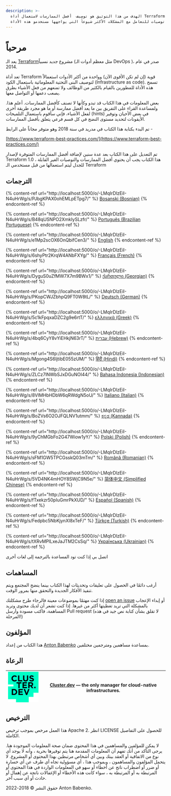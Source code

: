 ```yaml
---
description: >-
  الهدف من هذا التوثيق هو توصيف  أفضل الممارسات لاستعمال أداة Terraform وتوفير
  توصيات للتعامل مع المشكلات الأكثر شيوعاً التي يواجهها مستخدمو هذه الأداة.
---
```


# مرحباً

يعد الـ [Terraform](https://www.terraform.io/)مشروع جديد نسبياً (مثل معظم أدوات الـ DevOps )، صدر في عام 2014.

تعد أداة Terraform قوية (إن لم تكن الأقوى الآن) وواحدة من أكثر الأدوات استعمالاً لتوصيف البنى التحتية المعلوماتية باستعمال الكود (Infrastructure as code). تسمح هذه الأداة للمطورين بالقيام بالكثير من الوظائف ولا تمنعهم من فعل الأشياء بطرق يصعب دعمها أو التواصل معها.

بعض المعلومات في هذا الكتاب قد تبدو وكأنها لا تصنف كأفضل الممارسات. أعلم هذا. ولمساعدة القراء على التفريق بين ما يعد أفضل ممارسة أو ما هو مجرد طريقة أخرى لفعل الأشياء، فإني سأقوم باستعمال التلميحات (hints) في بعض الأحيان وتوفير الأيقونات لتحديد مستوى النضج في كل قسم فرعي يتعلق بأفضل الممارسات.

تم البدء بكتابة هذا الكتاب في مدريد في سنة 2018 وهو متوفر مجاناً على الرابط -

[https://www.terraform-best-practices.com/](https://www.terraform-best-practices.com/)

تم التعديل على هذا الكتاب بعد عدة سنين لإضافة أفضل الممارسات المتوفرة لإصدار Terraform 1.0 ، هذا الكتاب يجب أن يحتوي أفضل الممارسات والتوصيات الغير القابلة للجدل ليتم استعمالها من قبل مستخدمي الـ Terraform

## الترجمات

{% content-ref url="http://localhost:5000/o/-LMqIrDlzEiI-N4uHrWg/s/PJbgKPAX0ohEMLpETpg7/" %}
[Bosanski (Bosnian)](http://localhost:5000/o/-LMqIrDlzEiI-N4uHrWg/s/PJbgKPAX0ohEMLpETpg7/)
{% endcontent-ref %}

{% content-ref url="http://localhost:5000/o/-LMqIrDlzEiI-N4uHrWg/s/B48qUSNPO2XmkIySLzfr/" %}
[Português (Brazilian Portuguese)](http://localhost:5000/o/-LMqIrDlzEiI-N4uHrWg/s/B48qUSNPO2XmkIySLzfr/)
{% endcontent-ref %}

{% content-ref url="http://localhost:5000/o/-LMqIrDlzEiI-N4uHrWg/s/e1Mp2scOX6OnQbifCen3/" %}
[English](http://localhost:5000/o/-LMqIrDlzEiI-N4uHrWg/s/e1Mp2scOX6OnQbifCen3/)
{% endcontent-ref %}

{% content-ref url="http://localhost:5000/o/-LMqIrDlzEiI-N4uHrWg/s/6shyPtr2KrqW4ANbFXYg/" %}
[Français (French)](http://localhost:5000/o/-LMqIrDlzEiI-N4uHrWg/s/6shyPtr2KrqW4ANbFXYg/)
{% endcontent-ref %}

{% content-ref url="http://localhost:5000/o/-LMqIrDlzEiI-N4uHrWg/s/DyguS0uZfMW7X7m9BWx1/" %}
[ქართული (Georgian)](http://localhost:5000/o/-LMqIrDlzEiI-N4uHrWg/s/DyguS0uZfMW7X7m9BWx1/)
{% endcontent-ref %}

{% content-ref url="http://localhost:5000/o/-LMqIrDlzEiI-N4uHrWg/s/PKopCWJZbhpQ9FT0W8tL/" %}
[Deutsch (German)](http://localhost:5000/o/-LMqIrDlzEiI-N4uHrWg/s/PKopCWJZbhpQ9FT0W8tL/)
{% endcontent-ref %}

{% content-ref url="http://localhost:5000/o/-LMqIrDlzEiI-N4uHrWg/s/5c1kFpqxaDZC2g9e6rtT/" %}
[ελληνικά (Greek)](http://localhost:5000/o/-LMqIrDlzEiI-N4uHrWg/s/5c1kFpqxaDZC2g9e6rtT/)
{% endcontent-ref %}

{% content-ref url="http://localhost:5000/o/-LMqIrDlzEiI-N4uHrWg/s/4bq6CyY8vYiEHkjN63rT/" %}
[עברית (Hebrew)](http://localhost:5000/o/-LMqIrDlzEiI-N4uHrWg/s/4bq6CyY8vYiEHkjN63rT/)
{% endcontent-ref %}

{% content-ref url="http://localhost:5000/o/-LMqIrDlzEiI-N4uHrWg/s/Mgong4S6IjtibE055zUM/" %}
[हिंदी (Hindi)](http://localhost:5000/o/-LMqIrDlzEiI-N4uHrWg/s/Mgong4S6IjtibE055zUM/)
{% endcontent-ref %}

{% content-ref url="http://localhost:5000/o/-LMqIrDlzEiI-N4uHrWg/s/ZLCz7lNWbSJxDGuNOI44/" %}
[Bahasa Indonesia (Indonesian)](http://localhost:5000/o/-LMqIrDlzEiI-N4uHrWg/s/ZLCz7lNWbSJxDGuNOI44/)
{% endcontent-ref %}

{% content-ref url="http://localhost:5000/o/-LMqIrDlzEiI-N4uHrWg/s/8VlMHbHDbW6qRWdgN5oU/" %}
[Italiano (Italian)](http://localhost:5000/o/-LMqIrDlzEiI-N4uHrWg/s/8VlMHbHDbW6qRWdgN5oU/)
{% endcontent-ref %}

{% content-ref url="http://localhost:5000/o/-LMqIrDlzEiI-N4uHrWg/s/BoZVs6O2OJFQLNV1utmm/" %}
[ಕನ್ನಡ (Kannada)](http://localhost:5000/o/-LMqIrDlzEiI-N4uHrWg/s/BoZVs6O2OJFQLNV1utmm/)
{% endcontent-ref %}

{% content-ref url="http://localhost:5000/o/-LMqIrDlzEiI-N4uHrWg/s/9yChMGbFo2G47Wiow1yY/" %}
[Polski (Polish)](http://localhost:5000/o/-LMqIrDlzEiI-N4uHrWg/s/9yChMGbFo2G47Wiow1yY/)
{% endcontent-ref %}

{% content-ref url="http://localhost:5000/o/-LMqIrDlzEiI-N4uHrWg/s/sFM1GW5TPCGsskQ03mTm/" %}
[Română (Romanian)](http://localhost:5000/o/-LMqIrDlzEiI-N4uHrWg/s/sFM1GW5TPCGsskQ03mTm/)
{% endcontent-ref %}

{% content-ref url="http://localhost:5000/o/-LMqIrDlzEiI-N4uHrWg/s/5VD4NK4mHOY8SWjC9N5e/" %}
[简体中文 (Simplified Chinese)](http://localhost:5000/o/-LMqIrDlzEiI-N4uHrWg/s/5VD4NK4mHOYC9N5e/)
{% endcontent-ref %}

{% content-ref url="http://localhost:5000/o/-LMqIrDlzEiI-N4uHrWg/s/fTxekzr50pIuGmrPkXUD/" %}
[Español (Spanish)](http://localhost:5000/o/-LMqIrDlzEiI-N4uHrWg/s/fTxekzr50pIuGmrPkXUD/)
{% endcontent-ref %}

{% content-ref url="http://localhost:5000/o/-LMqIrDlzEiI-N4uHrWg/s/Fedpbc5NbKjynXI8xTeF/" %}
[Türkçe (Turkish)](http://localhost:5000/o/-LMqIrDlzEiI-N4uHrWg/s/Fedpbc5NbKjynXI8xTeF/)
{% endcontent-ref %}

{% content-ref url="http://localhost:5000/o/-LMqIrDlzEiI-N4uHrWg/s/tXRvMPILxeJaJTM2CsSq/" %}
[Українська (Ukrainian)](http://localhost:5000/o/-LMqIrDlzEiI-N4uHrWg/s/tXRvMPILxeJaJTM2CsSq/)
{% endcontent-ref %}

اتصل بي إذا كنت تود المساعدة بالترجمة إلى لغات أخرى

## المساهمات

أرغب دائمًا في الحصول على تعليقات وتحديثات لهذا الكتاب بينما ينضج المجتمع ويتم تنفيذ الأفكار الجديدة والتحقق منها بمرور الوقت.

إذا كنت مهتمًا بموضوعات معينة فالرجاء طرح مشكلتك [open an issue](https://github.com/antonbabenko/terraform-best-practices/issues) أو إبداء الإعجاب بالمشكلة التي تريد تغطيتها أكثر من غيرها. إذا كنت تشعر أن لديك محتوى وتريد المساهمة، فاكتب مسودة وأرسل Pull request (لا تقلق بشأن كتابة نص جيد في هذه المرحلة!)

## المؤلفون

هذا الكتاب من إعداد [Anton Babenko](https://github.com/antonbabenko) بمساعدة مساهمين ومترجمين مختلفين.

## الرعاة

| [<img src=".gitbook/assets/cluster-dev-logo-site.png" alt="" data-size="original">](https://cluster.dev/) | [Cluster.dev](http://cluster.dev/) — the only manager for cloud-native infrastructures. |
| --------------------------------------------------------------------------------------------------------- | --------------------------------------------------------------------------------------- |

## الترخيص

هذا العمل مرخص بموجب ترخيص Apache 2. انظر LICENSE للحصول على التفاصيل الكاملة.

لا يمكن للمؤلفين والمساهمين في هذا المحتوى ضمان صحة المعلومات الموجودة هنا. يرجى التأكد من أنك تفهم أن المعلومات المقدمة هنا يتم توفيرها بحرية ، وأنه لا يوجد أي نوع من الاتفاقية أو العقد بينك وبين أي أشخاص مرتبطين بهذا المحتوى أو المشروع. لا يتحمل المؤلفون والمساهمون ، وبموجب هذا ، أي مسؤولية تجاه أي طرف عن أي خسارة أو ضرر أو اضطراب ناتج عن أخطاء أو سهو في المعلومات الواردة في هذا المحتوى أو المرتبطة به أو المرتبطة به ، سواء كانت هذه الأخطاء أو الإغفالات ناتجة عن إهمال أو حادث أو أي سبب آخر.

حقوق النشر © 2018-2022 Anton Babenko.

